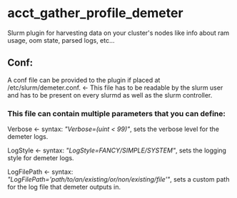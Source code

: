 
# acct_gather_profile_demeter
Slurm plugin for harvesting data on your cluster's nodes like info about ram usage, oom state, parsed logs, etc...

## Conf:
A conf file can be provided to the plugin if placed at /etc/slurm/demeter.conf. <- This file has to be readable by the slurm user and has to be present on every slurmd as well as the slurm controller.

### This file can contain multiple parameters that you can define:

Verbose <- syntax: *"Verbose=(uint < 99)"*, sets the verbose level for the demeter logs.

LogStyle <- syntax: *"LogStyle=FANCY/SIMPLE/SYSTEM"*, sets the logging style for demeter logs.

LogFilePath <- syntax: *"LogFilePath='path/to/an/existing/or/non/existing/file'"*, sets a custom path for the log file that demeter outputs in.
